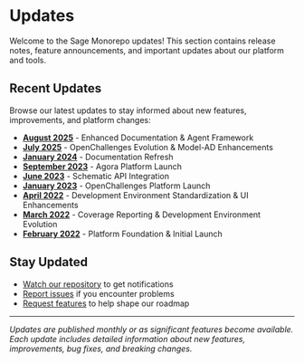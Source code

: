 # Updates

Welcome to the Sage Monorepo updates! This section contains release notes, feature announcements, and important updates about our platform and tools.

## Recent Updates

Browse our latest updates to stay informed about new features, improvements, and platform changes:

- **[August 2025](august-2025.md)** - Enhanced Documentation & Agent Framework
- **[July 2025](july-2025.md)** - OpenChallenges Evolution & Model-AD Enhancements
- **[January 2024](january-2024.md)** - Documentation Refresh
- **[September 2023](september-2023.md)** - Agora Platform Launch
- **[June 2023](june-2023.md)** - Schematic API Integration
- **[January 2023](january-2023.md)** - OpenChallenges Platform Launch
- **[April 2022](april-2022.md)** - Development Environment Standardization & UI Enhancements
- **[March 2022](march-2022.md)** - Coverage Reporting & Development Environment Evolution
- **[February 2022](february-2022.md)** - Platform Foundation & Initial Launch

## Stay Updated

- [Watch our repository](https://github.com/Sage-Bionetworks/sage-monorepo) to get notifications
- [Report issues](../resources/bug-report.md) if you encounter problems
- [Request features](../resources/feature-requests.md) to help shape our roadmap

---

_Updates are published monthly or as significant features become available. Each update includes detailed information about new features, improvements, bug fixes, and breaking changes._
